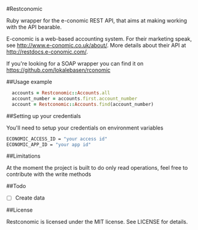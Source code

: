 #Restconomic

Ruby wrapper for the e-conomic REST API, that aims at making working with the API bearable.

E-conomic is a web-based accounting system. For their marketing speak, see http://www.e-conomic.co.uk/about/. More details about their API at http://restdocs.e-conomic.com/.

If you're looking for a SOAP wrapper you can find it on https://github.com/lokalebasen/rconomic

##Usage example

```ruby
  accounts = Restconomic::Accounts.all
  account_number = accounts.first.account_number
  account = Restconomic::Accounts.find(account_number)
```

##Setting up your credentials

You'll need to setup your credentials on environment variables
```sh
ECONOMIC_ACCESS_ID = "your access id"
ECONOMIC_APP_ID = "your app id"
```

##Limitations

At the moment the project is built to do only read operations, feel free to contribute with the write methods

##Todo

- [ ] Create data

##License

Restconomic is licensed under the MIT license. See LICENSE for details.
